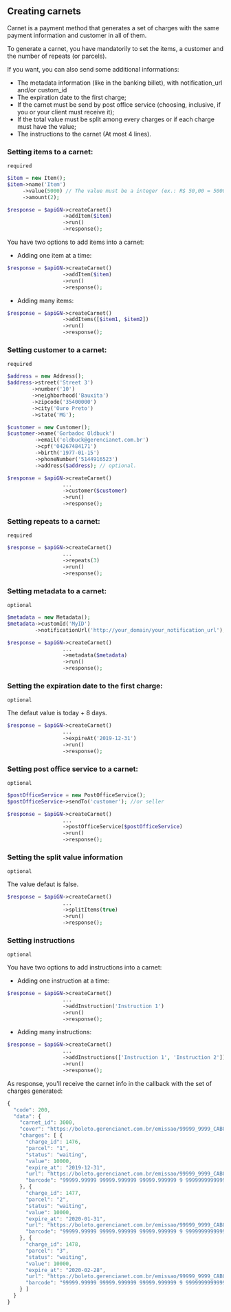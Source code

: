 ## Creating carnets

Carnet is a payment method that generates a set of charges with the same payment information and customer in all of them.

To generate a carnet, you have mandatorily to set the items, a customer and the number of repeats (or parcels).

If you want, you can also send some additional informations:

- The metadata information (like in the banking billet), with notification_url and/or custom_id
- The expiration date to the first charge;
- If the carnet must be send by post office service (choosing, inclusive, if you or your client must receive it);
- If the total value must be split among every charges or if each charge must have the value;
- The instructions to the carnet (At most 4 lines).

### Setting items to a carnet:
`required`
```php
$item = new Item();
$item->name('Item')
     ->value(5000) // The value must be a integer (ex.: R$ 50,00 = 5000)
     ->amount(2);

$response = $apiGN->createCarnet()
                  ->addItem($item)
                  ->run()
                  ->response();
```

You have two options to add items into a carnet:

* Adding one item at a time:
```php
$response = $apiGN->createCarnet()
                  ->addItem($item)
                  ->run()
                  ->response();
```

* Adding many items:
```php
$response = $apiGN->createCarnet()
                  ->addItems([$item1, $item2])
                  ->run()
                  ->response();
```

### Setting customer to a carnet:
`required`
```php
$address = new Address();
$address->street('Street 3')
        ->number('10')
        ->neighborhood('Bauxita')
        ->zipcode('35400000')
        ->city('Ouro Preto')
        ->state('MG');

$customer = new Customer();
$customer->name('Gorbadoc Oldbuck')
         ->email('oldbuck@gerencianet.com.br')
         ->cpf('04267484171')
         ->birth('1977-01-15')
         ->phoneNumber('5144916523')
         ->address($address); // optional.

$response = $apiGN->createCarnet()
                  ...
                  ->customer($customer)
                  ->run()
                  ->response();
```

### Setting repeats to a carnet:
`required`
```php
$response = $apiGN->createCarnet()
                  ...
                  ->repeats(3)
                  ->run()
                  ->response();
```

### Setting metadata to a carnet:
`optional`
```php
$metadata = new Metadata();
$metadata->customId('MyID')
         ->notificationUrl('http://your_domain/your_notification_url');

$response = $apiGN->createCarnet()
                  ...
                  ->metadata($metadata)
                  ->run()
                  ->response();
```

### Setting the expiration date to the first charge:
`optional`

The defaut value is today + 8 days.

```php
$response = $apiGN->createCarnet()
                  ...
                  ->expireAt('2019-12-31')
                  ->run()
                  ->response();
```

### Setting post office service to a carnet:
`optional`
```php
$postOfficeService = new PostOfficeService();
$postOfficeService->sendTo('customer'); //or seller

$response = $apiGN->createCarnet()
                  ...
                  ->postOfficeService($postOfficeService)
                  ->run()
                  ->response();
```

### Setting the split value information
`optional`

The value defaut is false.

```php
$response = $apiGN->createCarnet()
                  ...
                  ->splitItems(true)
                  ->run()
                  ->response();
```

### Setting instructions
`optional`

You have two options to add instructions into a carnet:

* Adding one instruction at a time:
```php
$response = $apiGN->createCarnet()
                  ...
                  ->addInstruction('Instruction 1')
                  ->run()
                  ->response();
```

* Adding many instructions:
```php
$response = $apiGN->createCarnet()
                  ...
                  ->addInstructions(['Instruction 1', 'Instruction 2'])
                  ->run()
                  ->response();
```

As response, you'll receive the carnet info in the callback with the set of charges generated:

```js
{
  "code": 200,
  "data": {
    "carnet_id": 3000,
    "cover": "https://boleto.gerencianet.com.br/emissao/99999_9999_CABO1/A5CC-99999-99999-LOSI5/99999-99999-LOSI5",
    "charges": [ {
      "charge_id": 1476,
      "parcel": "1",
      "status": "waiting",
      "value": 10000,
      "expire_at": "2019-12-31",
      "url": "https://boleto.gerencianet.com.br/emissao/99999_9999_CABO1/A5CL-99999-99999-LOSI5/99999-99999-LOSI5",
      "barcode": "99999.99999 99999.999999 99999.999999 9 99999999999999"
    }, {
      "charge_id": 1477,
      "parcel": "2",
      "status": "waiting",
      "value": 10000,
      "expire_at": "2020-01-31",
      "url": "https://boleto.gerencianet.com.br/emissao/99999_9999_CABO1/A5CL-99999-99999-LOSI5/99999-99999-FOHI3",
      "barcode": "99999.99999 99999.999999 99999.999999 9 99999999999999"
    }, {
      "charge_id": 1478,
      "parcel": "3",
      "status": "waiting",
      "value": 10000,
      "expire_at": "2020-02-28",
      "url": "https://boleto.gerencianet.com.br/emissao/99999_9999_CABO1/A5CL-99999-99999-LOSI5/99999-99999-SERMEH7",
      "barcode": "99999.99999 99999.999999 99999.999999 9 99999999999999"
    } ]
  }
}
```